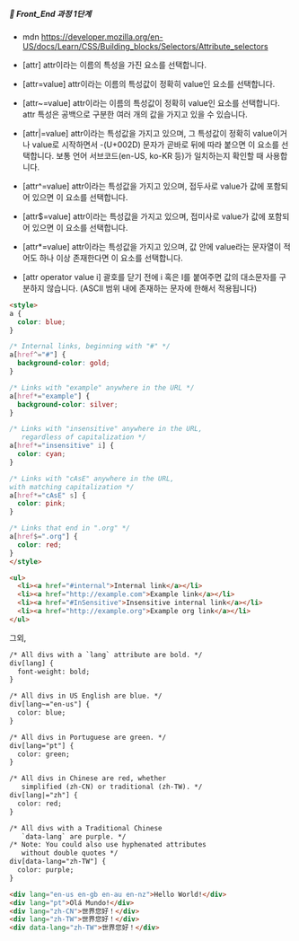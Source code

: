 ##### 🍑  Front_End 과정 1단계 



- mdn https://developer.mozilla.org/en-US/docs/Learn/CSS/Building_blocks/Selectors/Attribute_selectors


- [attr]  attr이라는 이름의 특성을 가진 요소를 선택합니다.

- [attr=value]
attr이라는 이름의 특성값이 정확히 value인 요소를 선택합니다.

- [attr~=value]
attr이라는 이름의 특성값이 정확히 value인 요소를 선택합니다. attr 특성은 공백으로 구분한 여러 개의 값을 가지고 있을 수 있습니다.

- [attr|=value]
attr이라는 특성값을 가지고 있으며, 그 특성값이 정확히 value이거나 value로 시작하면서 -(U+002D) 문자가 곧바로 뒤에 따라 붙으면 이 요소를 선택합니다. 보통 언어 서브코드(en-US, ko-KR 등)가 일치하는지 확인할 때 사용합니다.

- [attr^=value]
attr이라는 특성값을 가지고 있으며, 접두사로 value가 값에 포함되어 있으면 이 요소를 선택합니다.

- [attr$=value]
attr이라는 특성값을 가지고 있으며, 접미사로 value가 값에 포함되어 있으면 이 요소를 선택합니다.

- [attr*=value]
attr이라는 특성값을 가지고 있으며, 값 안에 value라는 문자열이 적어도 하나 이상 존재한다면 이 요소를 선택합니다.

- [attr operator value i]
괄호를 닫기 전에 i 혹은 I를 붙여주면 값의 대소문자를 구분하지 않습니다. (ASCII 범위 내에 존재하는 문자에 한해서 적용됩니다)


```html
<style>
a {
  color: blue;
}

/* Internal links, beginning with "#" */
a[href^="#"] {
  background-color: gold;
}

/* Links with "example" anywhere in the URL */
a[href*="example"] {
  background-color: silver;
}

/* Links with "insensitive" anywhere in the URL,
   regardless of capitalization */
a[href*="insensitive" i] {
  color: cyan;
}

/* Links with "cAsE" anywhere in the URL,
with matching capitalization */
a[href*="cAsE" s] {
  color: pink;
}

/* Links that end in ".org" */
a[href$=".org"] {
  color: red;
}
</style>

<ul>
  <li><a href="#internal">Internal link</a></li>
  <li><a href="http://example.com">Example link</a></li>
  <li><a href="#InSensitive">Insensitive internal link</a></li>
  <li><a href="http://example.org">Example org link</a></li>
</ul>
```
그외,
```html
/* All divs with a `lang` attribute are bold. */
div[lang] {
  font-weight: bold;
}

/* All divs in US English are blue. */
div[lang~="en-us"] {
  color: blue;
}

/* All divs in Portuguese are green. */
div[lang="pt"] {
  color: green;
}

/* All divs in Chinese are red, whether
   simplified (zh-CN) or traditional (zh-TW). */
div[lang|="zh"] {
  color: red;
}

/* All divs with a Traditional Chinese
   `data-lang` are purple. */
/* Note: You could also use hyphenated attributes
   without double quotes */
div[data-lang="zh-TW"] {
  color: purple;
}

<div lang="en-us en-gb en-au en-nz">Hello World!</div>
<div lang="pt">Olá Mundo!</div>
<div lang="zh-CN">世界您好！</div>
<div lang="zh-TW">世界您好！</div>
<div data-lang="zh-TW">世界您好！</div>



```



